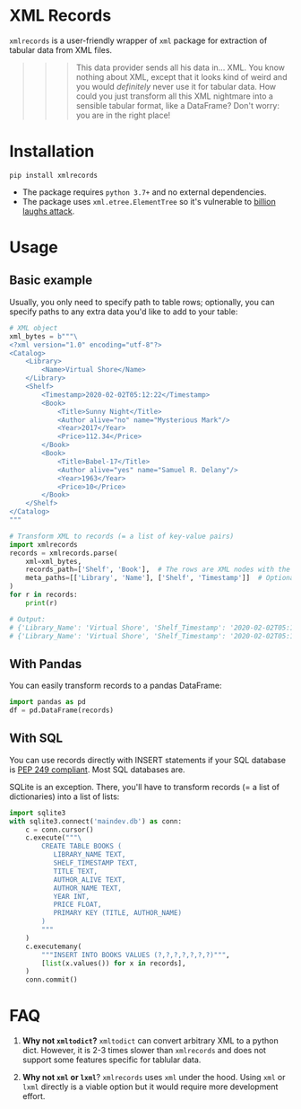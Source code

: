# XML Records

`xmlrecords` is a user-friendly wrapper of `xml` package for extraction of tabular data from XML files.

>>> This data provider sends all his data in... XML. You know nothing about XML, except that it looks kind of weird and you would *definitely* never use it for tabular data. How could you just transform all this XML nightmare into a sensible tabular format, like a DataFrame? Don't worry: you are in the right place!


# Installation

```shell script
pip install xmlrecords
```

- The package requires `python 3.7+` and no external dependencies.
- The package uses `xml.etree.ElementTree` so it's vulnerable to [billion laughs attack](https://en.wikipedia.org/wiki/Billion_laughs_attack).


# Usage

## Basic example

Usually, you only need to specify path to table rows; optionally, you can specify paths to any extra data you'd like to add to your table:

```python
# XML object
xml_bytes = b"""\
<?xml version="1.0" encoding="utf-8"?>
<Catalog>
    <Library>
        <Name>Virtual Shore</Name>
    </Library>
    <Shelf>
        <Timestamp>2020-02-02T05:12:22</Timestamp>
        <Book>
            <Title>Sunny Night</Title>
            <Author alive="no" name="Mysterious Mark"/>
            <Year>2017</Year>
            <Price>112.34</Price>
        </Book>
        <Book>
            <Title>Babel-17</Title>
            <Author alive="yes" name="Samuel R. Delany"/>
            <Year>1963</Year>
            <Price>10</Price>
        </Book>
    </Shelf>
</Catalog>
"""

# Transform XML to records (= a list of key-value pairs)
import xmlrecords
records = xmlrecords.parse(
    xml=xml_bytes, 
    records_path=['Shelf', 'Book'],  # The rows are XML nodes with the repeating tag <Book>
    meta_paths=[['Library', 'Name'], ['Shelf', 'Timestamp']]  # Optionally, you can add more data
)
for r in records:
    print(r)

# Output:
# {'Library_Name': 'Virtual Shore', 'Shelf_Timestamp': '2020-02-02T05:12:22', 'Title': 'Sunny Night', 'alive': 'no', 'name': 'Mysterious Mark', 'Year': '2017', 'Price': '112.34'}
# {'Library_Name': 'Virtual Shore', 'Shelf_Timestamp': '2020-02-02T05:12:22', 'Title': 'Babel-17', 'alive': 'yes', 'name': 'Samuel R. Delany', 'Year': '1963', 'Price': '10'}
``` 

## With Pandas

You can easily transform records to a pandas DataFrame:

```python
import pandas as pd
df = pd.DataFrame(records)
```

## With SQL

You can use records directly with INSERT statements if your SQL database is [PEP 249 compliant](https://www.python.org/dev/peps/pep-0249/). Most SQL databases are.

SQLite is an exception. There, you'll have to transform records (= a list of dictionaries) into a list of lists:

```python
import sqlite3
with sqlite3.connect('maindev.db') as conn:
    c = conn.cursor()
    c.execute("""\
        CREATE TABLE BOOKS (
           LIBRARY_NAME TEXT,
           SHELF_TIMESTAMP TEXT,
           TITLE TEXT,
           AUTHOR_ALIVE TEXT,
           AUTHOR_NAME TEXT,
           YEAR INT,
           PRICE FLOAT,
           PRIMARY KEY (TITLE, AUTHOR_NAME)
        )
        """
    )
    c.executemany(
        """INSERT INTO BOOKS VALUES (?,?,?,?,?,?,?)""",
        [list(x.values()) for x in records],
    )
    conn.commit()
```


# FAQ

1. **Why not `xmltodict`?** `xmltodict` can convert arbitrary XML to a python dict. However, it is 2-3 times slower than `xmlrecords` and does not support some features specific for tablular data.

2. **Why not `xml` or `lxml`**? `xmlrecords` uses `xml` under the hood. Using `xml` or `lxml` directly is a viable option but it would require more development effort.
